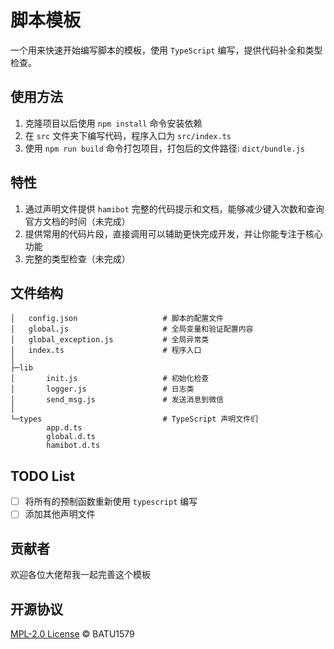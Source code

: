 # 脚本模板

一个用来快速开始编写脚本的模板，使用 `TypeScript` 编写，提供代码补全和类型检查。

## 使用方法

1. 克隆项目以后使用 `npm install` 命令安装依赖
2. 在 `src` 文件夹下编写代码，程序入口为 `src/index.ts`
3. 使用 `npm run build` 命令打包项目，打包后的文件路径: `dict/bundle.js`

## 特性

1. 通过声明文件提供 `hamibot` 完整的代码提示和文档，能够减少键入次数和查询官方文档的时间（未完成）
2. 提供常用的代码片段，直接调用可以辅助更快完成开发，并让你能专注于核心功能
3. 完整的类型检查（未完成）

## 文件结构

```shell
│   config.json                   # 脚本的配置文件
│   global.js                     # 全局变量和验证配置内容
│   global_exception.js           # 全局异常类
│   index.ts                      # 程序入口
│
├─lib
│       init.js                   # 初始化检查
│       logger.js                 # 日志类
│       send_msg.js               # 发送消息到微信
│
└─types                           # TypeScript 声明文件们
        app.d.ts
        global.d.ts
        hamibot.d.ts
```

## TODO List

- [ ] 将所有的预制函数重新使用 `typescript` 编写
- [ ] 添加其他声明文件

## 贡献者

欢迎各位大佬帮我一起完善这个模板

## 开源协议

[MPL-2.0 License](./LICENSE) © BATU1579
